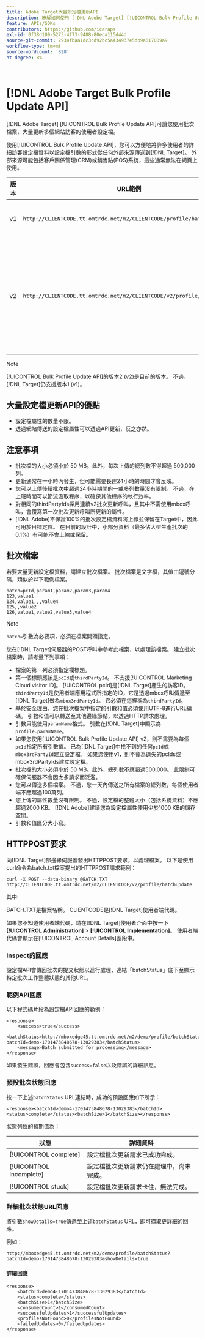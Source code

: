 ```yaml
---
title: Adobe Target大量設定檔更新API
description: 瞭解如何使用 [!DNL Adobe Target] [!UICONTROL Bulk Profile Update API]將多位訪客的設定檔資料傳送至 [!DNL Target] 以用於目標定位。
feature: APIs/SDKs
contributors: https://github.com/icaraps
exl-id: 0f38d109-5273-4f73-9488-80eca115d44d
source-git-commit: 2934fbaa1dc3cd92bc5a434937e5db9a617009a9
workflow-type: tm+mt
source-wordcount: '828'
ht-degree: 8%

---
```


# [!DNL Adobe Target Bulk Profile Update API]

[!DNL Adobe Target] [!UICONTROL Bulk Profile Update API]可讓您使用批次檔案，大量更新多個網站訪客的使用者設定檔。

使用[!UICONTROL Bulk Profile Update API]，您可以方便地將許多使用者的詳細訪客設定檔資料以設定檔引數的形式從任何外部來源傳送到[!DNL Target]。 外部來源可能包括客戶關係管理(CRM)或銷售點(POS)系統，這些通常無法在網頁上使用。

| 版本 | URL範例 | 功能 |
| --- | --- | --- |
| v1 | `http://CLIENTCODE.tt.omtrdc.net/m2/CLIENTCODE/profile/batchUpdate` | 僅支援大量設定檔更新。 |
| v2 | `http://CLIENTCODE.tt.omtrdc.net/m2/CLIENTCODE/v2/profile/batchUpdate` | <ul><li>如果找不到，請建立設定檔。</li><li>每列狀態更新。</li></ul> |

>[!NOTE]
>
>[!UICONTROL Bulk Profile Update API]的版本2 (v2)是目前的版本。 不過，[!DNL Target]仍支援版本1 (v1)。

## 大量設定檔更新API的優點

* 設定檔屬性的數量不限。
* 透過網站傳送的設定檔屬性可以透過API更新，反之亦然。

## 注意事項

* 批次檔的大小必須小於 50 MB。此外，每次上傳的總列數不得超過 500,000 列。
* 更新通常在一小時內發生，但可能需要長達24小時的時間才會反映。
* 您可以上傳後續批次中超過24小時期間的一或多列數量沒有限制。 不過，在上班時間可以節流汲取程序，以確保其他程序的執行效率。
* 對相同的thirdPartyIds採用連續v2批次更新呼叫，且其中不需使用mbox呼叫，會覆寫第一次批次更新呼叫所更新的屬性。
* [!DNL Adobe]不保證100%的批次設定檔資料將上線並保留在Target中，因此可用於目標定位。 在目前的設計中，小部分資料（最多佔大型生產批次的0.1%）有可能不會上線或保留。

## 批次檔案

若要大量更新設定檔資料，請建立批次檔案。 批次檔案是文字檔，其值由逗號分隔，類似於以下範例檔案。

``````
batch=pcId,param1,param2,param3,param4
123,value1
124,value1,,,value4
125,,value2
126,value1,value2,value3,value4
``````

>[!NOTE]
>
>`batch=`引數為必要項，必須在檔案開頭指定。

您在[!DNL Target]伺服器的POST呼叫中參考此檔案，以處理該檔案。 建立批次檔案時，請考量下列事項：

* 檔案的第一列必須指定欄標題。
* 第一個標頭應該是`pcId`或`thirdPartyId`。 不支援[!UICONTROL Marketing Cloud visitor ID]。 [!UICONTROL pcId]是[!DNL Target]產生的訪客ID。 `thirdPartyId`是使用者端應用程式所指定的ID，它是透過mbox呼叫傳遞至[!DNL Target]做為`mbox3rdPartyId`。 它必須在這裡稱為`thirdPartyId`。
* 基於安全理由，您在批次檔案中指定的引數和值必須使用UTF-8進行URL編碼。 引數和值可以轉送至其他邊緣節點，以透過HTTP請求處理。
* 引數只能使用`paramName`格式。 引數在[!DNL Target]中顯示為`profile.paramName`。
* 如果您使用[!UICONTROL Bulk Profile Update API] v2，則不需要為每個`pcId`指定所有引數值。 已為[!DNL Target]中找不到的任何`pcId`或`mbox3rdPartyId`建立設定檔。 如果您使用v1，則不會為遺失的pcIds或mbox3rdPartyIds建立設定檔。
* 批次檔的大小必須小於 50 MB。此外，總列數不應超過500,000。 此限制可確保伺服器不會因太多請求而泛濫。
* 您可以傳送多個檔案。 不過，您一天內傳送之所有檔案的總列數，每個使用者端不應超過100萬列。
* 您上傳的屬性數量沒有限制。 不過，設定檔的整體大小（包括系統資料）不應超過2000 KB。 [!DNL Adobe]建議您為設定檔屬性使用少於1000 KB的儲存空間。
* 引數和值區分大小寫。

## HTTPPOST要求

向[!DNL Target]部邊緣伺服器發出HTTPPOST要求，以處理檔案。 以下是使用curl命令為batch.txt檔案提出的HTTPPOST請求範例：

``````
curl -X POST --data-binary @BATCH.TXT http://CLIENTCODE.tt.omtrdc.net/m2/CLIENTCODE/v2/profile/batchUpdate
``````

其中:

BATCH.TXT是檔案名稱。 CLIENTCODE是[!DNL Target]使用者端代碼。

如果您不知道使用者端代碼，請在[!DNL Target]使用者介面中按一下&#x200B;**[!UICONTROL Administration]** > **[!UICONTROL Implementation]**。 使用者端代碼會顯示在[!UICONTROL Account Details]區段中。

### Inspect的回應

設定檔API會傳回批次的提交狀態以進行處理，連結「batchStatus」底下至顯示特定批次工作整體狀態的其他URL。

### 範例API回應

以下程式碼片段為設定檔API回應的範例：

```
<response>
    <success>true</success>
    <batchStatus>http://mboxedge45.tt.omtrdc.net/m2/demo/profile/batchStatus?batchId=demo-1701473848678-13029383</batchStatus>
    <message>Batch submitted for processing</message>
</response>
```

如果發生錯誤，回應會包含`success=false`以及錯誤的詳細訊息。

### 預設批次狀態回應

按一下上述`batchStatus` URL連結時，成功的預設回應如下所示：

```
<response><batchId>demo4-1701473848678-13029383</batchId><status>complete</status><batchSize>1</batchSize></response>
```

狀態列位的預期值為：

| 狀態  | 詳細資料 |
| --- | --- |
| [!UICONTROL complete] | 設定檔批次更新請求已成功完成。 |
| [!UICONTROL incomplete] | 設定檔批次更新請求仍在處理中，尚未完成。 |
| [!UICONTROL stuck] | 設定檔批次更新請求卡住，無法完成。 |

### 詳細批次狀態URL回應

將引數`showDetails=true`傳遞至上述`batchStatus` URL，即可擷取更詳細的回應。

例如：

```
http://mboxedge45.tt.omtrdc.net/m2/demo/profile/batchStatus?batchId=demo-1701473848678-13029383&showDetails=true
```

#### 詳細回應

```
<response>
    <batchId>demo4-1701473848678-13029383</batchId>
    <status>complete</status>
    <batchSize>1</batchSize>
    <consumedCount>1</consumedCount>
    <successfulUpdates>1</successfulUpdates>
    <profilesNotFound>0</profilesNotFound>
    <failedUpdates>0</failedUpdates>
</response>
```
